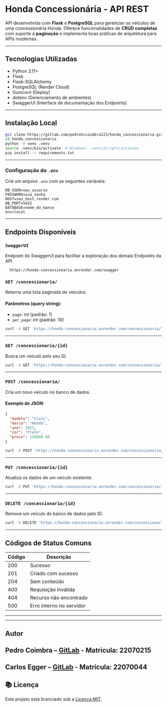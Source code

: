 #  Honda Concessionária - API REST

API desenvolvida com **Flask** e **PostgreSQL** para gerenciar os veículos de uma concessionária Honda. Oferece funcionalidades de **CRUD completas** com suporte à **paginação** e implementa boas práticas de arquitetura para APIs modernas.

---


##  Tecnologias Utilizadas

- Python 3.11+
- Flask
- Flask-SQLAlchemy
- PostgreSQL (Render Cloud)
- Gunicorn (Deploy)
- dotenv (Gerenciamento de ambientes)
- SwaggerUI (Interface de documentação dos Endpoints)

---

##  Instalação Local

```bash
git clone https://gitlab.com/pedrohccoimbra123/honda_concessionaria.git
cd honda_concessionaria
python -m venv .venv
source .venv/bin/activate  # Windows: .venv\Scripts\activate
pip install -r requirements.txt
```

---

###  Configuração do `.env`

Crie um arquivo `.env` com as seguintes variáveis:

```env
DB_USER=seu_usuario
PASSWORD=sua_senha
HOST=seu_host.render.com
DB_PORT=5432
DATABASE=nome_do_banco
env=local
```

---

##  Endpoints Disponíveis

### `SwaggerUI`

Endpoint do SwaggerUI para facilitar a exploração dos demais Endpoints da API
```
  https://honda-concessionaria.onrender.com/swagger

```


### `GET /concessionaria/`

Retorna uma lista paginada de veículos.

#### Parâmetros (query string):

- `page`: int (padrão: 1)
- `per_page`: int (padrão: 10)

```bash
curl -X GET 'https://honda-concessionaria.onrender.com/concessionaria/?page=1&per_page=5'
```

---

###  `GET /concessionaria/{id}`

Busca um veículo pelo seu ID.

```bash
curl -X GET 'https://honda-concessionaria.onrender.com/concessionaria/1'
```

---

###  `POST /concessionaria/`

Cria um novo veículo no banco de dados.

#### Exemplo de JSON:

```json
{
  "modelo": "Civic",
  "marca": "Honda",
  "ano": 2023,
  "cor": "Preto",
  "preco": 120000.00
}
```

```bash
curl -X POST 'https://honda-concessionaria.onrender.com/concessionaria/'   -H 'Content-Type: application/json'   -d '{"modelo":"Civic","marca":"Honda","ano":2023,"cor":"Preto","preco":120000.0}'
```

---

###  `PUT /concessionaria/{id}`

Atualiza os dados de um veículo existente.

```bash
curl -X PUT 'https://honda-concessionaria.onrender.com/concessionaria/1'   -H 'Content-Type: application/json'   -d '{"modelo":"City","marca":"Honda","ano":2024,"cor":"Prata","preco":98000.0}'
```

---

###  `DELETE /concessionaria/{id}`

Remove um veículo do banco de dados pelo ID.

```bash
curl -X DELETE 'https://honda-concessionaria.onrender.com/concessionaria/1'
```

---

##  Códigos de Status Comuns

| Código | Descrição                |
|--------|--------------------------|
| 200    | Sucesso                  |
| 201    | Criado com sucesso       |
| 204    | Sem conteúdo             |
| 400    | Requisição inválida      |
| 404    | Recurso não encontrado   |
| 500    | Erro interno no servidor |

---


---

##  Autor

**Pedro Coimbra** – [GitLab](https://gitlab.com/pedrohccoimbra123) - Matricula: 22070215
---
**Carlos Egger** – [GitLab](https://gitlab.com/Carlos-Egger) - Matricula: 22070044
---

## 📚 Licença

Este projeto está licenciado sob a [Licença MIT](https://opensource.org/licenses/MIT).
